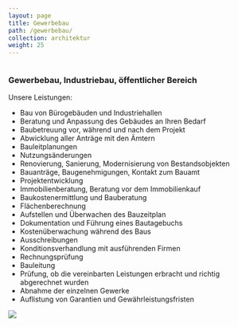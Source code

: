 ```yaml
---
layout: page
title: Gewerbebau
path: /gewerbebau/
collection: architektur
weight: 25
---
```



<div class="content_box">

  <div class="column">
    <h3>Gewerbebau, Industriebau, öffentlicher Bereich</h3>
    <p>
      <span class="subtitle">Unsere Leistungen:</span>
    </p>
    <ul>
      <li>Bau von Bürogebäuden und Industriehallen</li>
      <li>Beratung und Anpassung des Gebäudes an Ihren Bedarf </li>
      <li>Baubetreuung vor, während und nach dem Projekt</li>
      <li>Abwicklung aller Anträge mit den Ämtern</li>
      <li>Bauleitplanungen</li>
      <li>Nutzungsänderungen</li>
      <li>Renovierung, Sanierung, Modernisierung von Bestandsobjekten</li>
      <li>Bauanträge, Baugenehmigungen, Kontakt zum Bauamt</li>
      <li>Projektentwicklung</li>
      <li>Immobilienberatung, Beratung vor dem Immobilienkauf</li>
      <li>Baukostenermittlung und Bauberatung</li>
      <li>Flächenberechnung</li>
      <li>Aufstellen und Überwachen des Bauzeitplan</li>
      <li>Dokumentation und Führung eines Bautagebuchs</li>
      <li>Kostenüberwachung während des Baus</li>
      <li>Ausschreibungen</li>
      <li>Konditionsverhandlung mit ausführenden Firmen</li>
      <li>Rechnungsprüfung</li>
      <li>Bauleitung</li>
      <li>Prüfung, ob die vereinbarten Leistungen erbracht und richtig abgerechnet wurden </li>
      <li>Abnahme der einzelnen Gewerke</li>
      <li>Auflistung von Garantien und Gewährleistungsfristen</li>
      </ul>
  </div>
  <div class="column2">
    <img src="{{ site.url }}/assets/images/66b2b2536c.jpg">
  </div>
  <br class="clear">
</div>